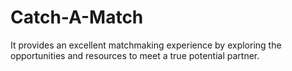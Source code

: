 # Catch-A-Match
It provides an excellent matchmaking experience by exploring the opportunities and resources to meet a true potential partner.
